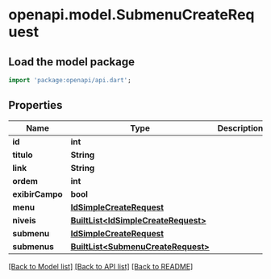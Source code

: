 # openapi.model.SubmenuCreateRequest

## Load the model package
```dart
import 'package:openapi/api.dart';
```

## Properties
Name | Type | Description | Notes
------------ | ------------- | ------------- | -------------
**id** | **int** |  | [optional] 
**titulo** | **String** |  | 
**link** | **String** |  | [optional] 
**ordem** | **int** |  | [optional] 
**exibirCampo** | **bool** |  | [optional] 
**menu** | [**IdSimpleCreateRequest**](IdSimpleCreateRequest.md) |  | [optional] 
**niveis** | [**BuiltList&lt;IdSimpleCreateRequest&gt;**](IdSimpleCreateRequest.md) |  | [optional] 
**submenu** | [**IdSimpleCreateRequest**](IdSimpleCreateRequest.md) |  | [optional] 
**submenus** | [**BuiltList&lt;SubmenuCreateRequest&gt;**](SubmenuCreateRequest.md) |  | [optional] 

[[Back to Model list]](../README.md#documentation-for-models) [[Back to API list]](../README.md#documentation-for-api-endpoints) [[Back to README]](../README.md)


